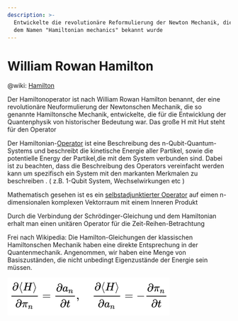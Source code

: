 ```yaml
---
description: >-
  Entwickelte die revolutionäre Reformulierung der Newton Mechanik, die unter
  dem Namen "Hamiltonian mechanics" bekannt wurde
---
```


# William Rowan Hamilton

@wiki: [Hamilton](https://en.wikipedia.org/wiki/William\_Rowan\_Hamilton)

Der Hamiltonoperator ist nach William Rowan Hamilton benannt, der eine revolutionäre Neuformulierung der Newtonschen Mechanik, die so genannte Hamiltonsche Mechanik, entwickelte, die für die Entwicklung der Quantenphysik von historischer Bedeutung war. Das große H mit Hut steht für den Operator

Der Hamiltonian-[Operator](https://app.gitbook.com/s/-MjY9ZUOIiOq3c33tSsV/c/VzobyTDZAiPZcJtiwrNf/william-rowan-hamilton) ist eine Beschreibung des n-Qubit-Quantum-Systems und beschreibt die kinetische Energie aller Partikel, sowie die potentielle Energy der Partikel,die mit dem System verbunden sind. Dabei ist zu beachten, dass die Beschreibung des Operators vereinfacht werden kann um spezifisch ein System mit den markanten Merkmalen zu beschreiben . ( z.B. 1-Qubit System, Wechselwirkungen etc )&#x20;

Mathematisch gesehen ist es ein [selbstadjunktierter Operator](https://en.wikipedia.org/wiki/Self-adjoint\_operator) auf eimen n-dimensionalen komplexen Vektorraum mit einem Inneren Produkt&#x20;

Durch die Verbindung der Schrödinger-Gleichung und dem Hamiltonian erhalt man einen unitären Operator für die Zeit-Reihen-Betrachtung&#x20;

Frei nach Wikipedia: Die Hamilton-Gleichungen der klassischen Hamiltonschen Mechanik haben eine direkte Entsprechung in der Quantenmechanik. Angenommen, wir haben eine Menge von Basiszuständen, die nicht unbedingt Eigenzustände der Energie sein müssen.

![@wikipedia](<.gitbook/assets/image (1).png>)

